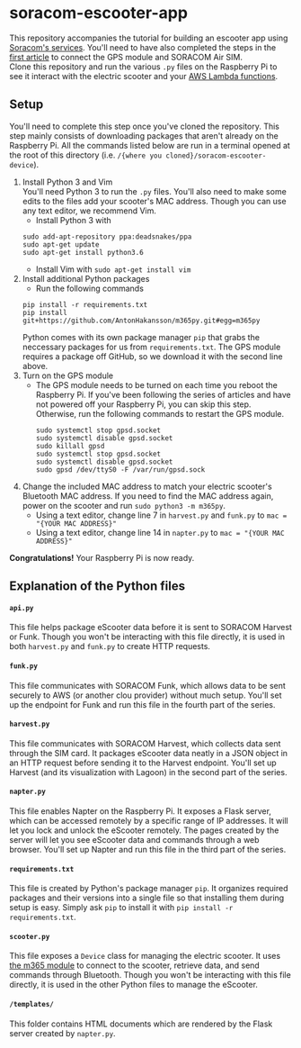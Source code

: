 # soracom-escooter-app
This repository accompanies the tutorial for building an escooter app using [Soracom's services](https://hackernoon.com/how-we-built-a-cellular-connected-iot-electric-scooter-with-soracom-and-raspberry-pi-in-under-an-hou-mbhc25cx). You'll need to have also completed the steps in the [first article](https://hackernoon.com/how-we-built-a-cellular-connected-iot-electric-scooter-with-soracom-and-raspberry-pi-in-under-an-hou-mbhc25cx) to connect the GPS module and SORACOM Air SIM.     
Clone this repository and run the various `.py` files on the Raspberry Pi to see it interact with the electric scooter and your [AWS Lambda functions](https://github.com/DevinMui/soracom-escooter-server). 

## Setup    
You'll need to complete this step once you've cloned the repository. This step mainly consists of downloading packages that aren't already on the Raspberry Pi. All the commands listed below are run in a terminal opened at the root of this directory (i.e. `/{where you cloned}/soracom-escooter-device`).         

1. Install Python 3 and Vim    
  You'll need Python 3 to run the `.py` files. You'll also need to make some edits to the files add your scooter's MAC address. Though you can use any text editor, we recommend Vim.
    - Install Python 3 with     
    ```
    sudo add-apt-repository ppa:deadsnakes/ppa
    sudo apt-get update
    sudo apt-get install python3.6
    ```
    - Install Vim with `sudo apt-get install vim`
2. Install additional Python packages
   - Run the following commands
   ```
   pip install -r requirements.txt
   pip install git+https://github.com/AntonHakansson/m365py.git#egg=m365py
   ```
   Python comes with its own package manager `pip` that grabs the neccessary packages for us from `requirements.txt`. The GPS module requires a package off GitHub, so we download it with the second line above.
3. Turn on the GPS module
   - The GPS module needs to be turned on each time you reboot the Raspberry Pi. If you've been following the series of articles and have not powered off your Raspberry Pi, you can skip this step. Otherwise, run the following commands to restart the GPS module.
     ```
     sudo systemctl stop gpsd.socket
     sudo systemctl disable gpsd.socket
     sudo killall gpsd
     sudo systemctl stop gpsd.socket
     sudo systemctl disable gpsd.socket
     sudo gpsd /dev/ttyS0 -F /var/run/gpsd.sock
     ```
  4. Change the included MAC address to match your electric scooter's Bluetooth MAC address. If you need to find the MAC address again, power on the scooter and run `sudo python3 -m m365py`.    
     - Using a text editor, change line 7 in `harvest.py` and `funk.py` to `mac = "{YOUR MAC ADDRESS}"`
     - Using a text editor, change line 14 in `napter.py` to `mac = "{YOUR MAC ADDRESS}"`
    
**Congratulations!** Your Raspberry Pi is now ready.

## Explanation of the Python files
  #### `api.py`
  This file helps package eScooter data before it is sent to SORACOM Harvest or Funk. Though you won't be interacting with this file directly, it is used in both `harvest.py` and `funk.py` to create HTTP requests.
  #### `funk.py`
  This file communicates with SORACOM Funk, which allows data to be sent securely to AWS (or another clou provider) without much setup. You'll set up the endpoint for Funk and run this file in the fourth part of the series.
  #### `harvest.py`
  This file communicates with SORACOM Harvest, which collects data sent through the SIM card. It packages eScooter data neatly in a JSON object in an HTTP request before sending it to the Harvest endpoint. You'll set up Harvest (and its visualization with Lagoon) in the second part of the series.
  #### `napter.py`
  This file enables Napter on the Raspberry Pi. It exposes a Flask server, which can be accessed remotely by a specific range of IP addresses. It will let you lock and unlock the eScooter remotely. The pages created by the server will let you see eScooter data and commands through a web browser. You'll set up Napter and run this file in the third part of the series.
  #### `requirements.txt`
  This file is created by Python's package manager `pip`. It organizes required packages and their versions into a single file so that installing them during setup is easy. Simply ask `pip` to install it with `pip install -r requirements.txt`. 
  #### `scooter.py`
  This file exposes a `Device` class for managing the electric scooter. It uses [the m365 module](https://github.com/AntonHakansson/m365py) to connect to the scooter, retrieve data, and send commands through Bluetooth. Though you won't be interacting with this file directly, it is used in the other Python files to manage the eScooter.
  #### `/templates/`
  This folder contains HTML documents which are rendered by the Flask server created by `napter.py`.
  
